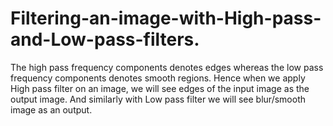 # Filtering-an-image-with-High-pass-and-Low-pass-filters.
The high pass frequency components denotes edges whereas the low pass frequency components denotes smooth regions.
Hence when we apply High pass filter on an image, we will see edges of the input image as the output image.
And similarly with Low pass filter we will see blur/smooth image as an output.
